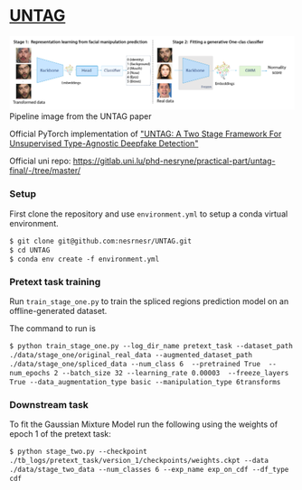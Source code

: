 # [UNTAG]()
![UNTAG: pipeline image from UNTAG paper](image.png)
Pipeline image from the UNTAG paper

Official PyTorch implementation of ["UNTAG: A Two Stage Framework For
Unsupervised Type-Agnostic Deepfake Detection"](https://ieeexplore.ieee.org/document/10095983)

Official uni repo: https://gitlab.uni.lu/phd-nesryne/practical-part/untag-final/-/tree/master/ 


### Setup
First clone the repository and use `environment.yml` to setup a conda virtual environment.
```
$ git clone git@github.com:nesrnesr/UNTAG.git
$ cd UNTAG
$ conda env create -f environment.yml
```

### Pretext task training
Run `train_stage_one.py` to train the spliced regions prediction model on an offline-generated dataset.

The command to run is 
```
$ python train_stage_one.py --log_dir_name pretext_task --dataset_path ./data/stage_one/original_real_data --augmented_dataset_path ./data/stage_one/spliced_data --num_class 6  --pretrained True  --num_epochs 2 --batch_size 32 --learning_rate 0.00003  --freeze_layers True --data_augmentation_type basic --manipulation_type 6transforms
```


### Downstream task
To fit the Gaussian Mixture Model run the following using the weights of epoch 1 of the pretext task:
```
$ python stage_two.py --checkpoint ./tb_logs/pretext_task/version_1/checkpoints/weights.ckpt --data ./data/stage_two_data --num_classes 6 --exp_name exp_on_cdf --df_type cdf 
```
